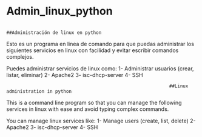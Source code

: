 # Admin_linux_python
                                                              ##Administración de linux en python

Esto es un programa en linea de comando para que puedas administrar los siguientes servicios en linux con facilidad y evitar escribir comandos complejos.

Puedes administrar servicios de linux como:
1- Administrar usuarios (crear, listar, eliminar)
2- Apache2
3- isc-dhcp-server
4- SSH


                                                                ##Linux administration in python

This is a command line program so that you can manage the following services in linux with ease and avoid typing complex commands.

You can manage linux services like:
1- Manage users (create, list, delete)
2- Apache2
3- isc-dhcp-server
4- SSH
